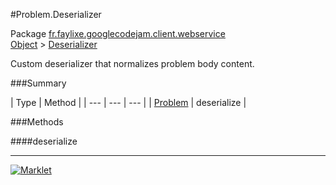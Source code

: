 #Problem.Deserializer

Package [fr.faylixe.googlecodejam.client.webservice](README.md)<br>
[Object](../../../../java/langObject.md) > [Deserializer](Deserializer.md)

Custom deserializer that normalizes problem body content.

###Summary


| Type | Method |
| --- | --- | --- |
| [Problem](Problem.md) | deserialize |

###Methods

####deserialize


---
[![Marklet](https://img.shields.io/badge/Generated%20by-Marklet-green.svg)](https://github.com/Faylixe/marklet)